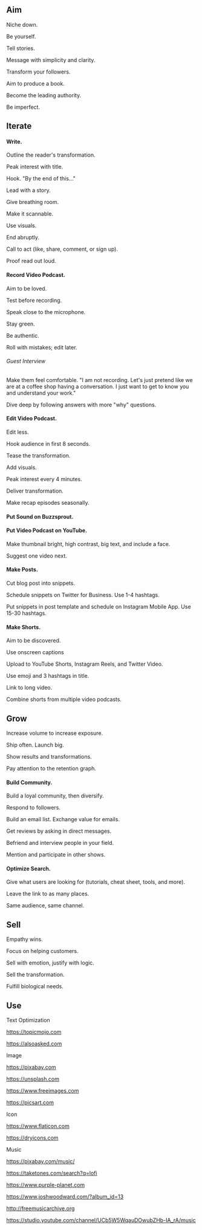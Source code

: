 ## Aim

Niche down.

Be yourself.

Tell stories.

Message with simplicity and clarity.

Transform your followers.

Aim to produce a book.

Become the leading authority.

Be imperfect.

## Iterate

#### Write.

Outline the reader's transformation.

Peak interest with title.

Hook.
"By the end of this..."

Lead with a story.

Give breathing room.

Make it scannable.

Use visuals.

End abruptly.

Call to act (like, share, comment, or sign up).

Proof read out loud.

#### Record Video Podcast.

Aim to be loved.

Test before recording.

Speak close to the microphone.

Stay green.

Be authentic.

Roll with mistakes; edit later.

###### Guest Interview

Make them feel comfortable.
"I am not recording. Let's just pretend like we are at a coffee shop having a conversation. I just want to get to know you and understand your work."

Dive deep by following answers with more "why" questions.

#### Edit Video Podcast.

Edit less.

Hook audience in first 8 seconds.

Tease the transformation.

Add visuals.

Peak interest every 4 minutes.

Deliver transformation.

Make recap episodes seasonally.

#### Put Sound on Buzzsprout.

#### Put Video Podcast on YouTube.

Make thumbnail bright, high contrast, big text, and include a face.

Suggest one video next.

#### Make Posts.

Cut blog post into snippets.

Schedule snippets on Twitter for Business. Use 1-4 hashtags.

Put snippets in post template and schedule on Instagram Mobile App. Use 15-30 hashtags.

#### Make Shorts.

Aim to be discovered.

Use onscreen captions

Upload to YouTube Shorts, Instagram Reels, and Twitter Video.

Use emoji and 3 hashtags in title.

Link to long video.

Combine shorts from multiple video podcasts.

## Grow

Increase volume to increase exposure.

Ship often. Launch big.

Show results and transformations.

Pay attention to the retention graph.

#### Build Community.

Build a loyal community, then diversify.

Respond to followers.

Build an email list. Exchange value for emails.

Get reviews by asking in direct messages.

Befriend and interview people in your field.

Mention and participate in other shows.

#### Optimize Search.

Give what users are looking for (tutorials, cheat sheet, tools, and more).

Leave the link to as many places.

Same audience, same channel.

## Sell

Empathy wins.

Focus on helping customers.

Sell with emotion, justify with logic.

Sell the transformation.

Fulfill biological needs.

## Use

Text Optimization

https://topicmojo.com

https://alsoasked.com

Image

https://pixabay.com

https://unsplash.com

https://www.freeimages.com

https://picsart.com

Icon

https://www.flaticon.com

https://dryicons.com

Music

https://pixabay.com/music/

https://taketones.com/search?q=lofi

https://www.purple-planet.com

https://www.joshwoodward.com/?album_id=13

http://freemusicarchive.org

https://studio.youtube.com/channel/UCb5W5WqauDOwubZHb-IA_rA/music
